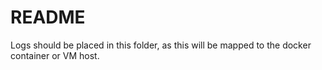 # README

Logs should be placed in this folder, as this will be mapped to the docker container or VM host.
